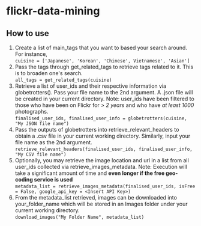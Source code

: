 # flickr-data-mining

## How to use
1) Create a list of main_tags that you want to based your search around. For instance,  
`cuisine = ['Japanese', 'Korean', 'Chinese', Vietnamese', 'Asian']`
2) Pass the tags through get_related_tags to retrieve tags related to it. This is to broaden one's search.  
`all_tags = get_related_tags(cuisine)`
3) Retrieve a list of user_ids and their respective information via globetrotters(). Pass your file name to the 2nd argument. A .json file will be created in your current directory.
Note: user_ids have been filtered to those who have been on Flickr for *> 2 years* and who have *at least 1000* photographs.  
`finalised_user_ids, finalised_user_info = globetrotters(cuisine, "My JSON file name")`
4) Pass the outputs of globetrotters into retrieve_relevant_headers to obtain a .csv file in your current working directory. Similarly, input your file name as the 2nd argument.  
`retrieve_relevant_headers(finalised_user_ids, finalised_user_info, "My CSV file name")`
5) Optionally, you may retrieve the image location and url in a list from all user_ids collected via retrieve_images_metadata.
Note: Execution will take a significant amount of time and **even longer if the free geo-coding service is used**  
`metadata_list = retrieve_images_metadata(finalised_user_ids, isFree = False, google_api_key = <Insert API Key>)`
6) From the metadata_list retrieved, images can be downloaded into your_folder_name which will be stored in an Images folder under your current working directory.  
`download_images("My Folder Name", metadata_list)`

